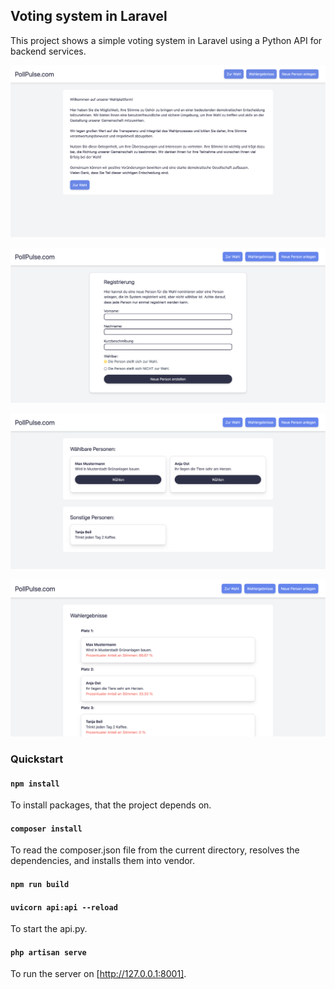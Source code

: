 

## Voting system in Laravel

This project shows a simple voting system in Laravel using a Python API for backend services.

![Screenshot](poll-pulse-main.png)

![Screenshot](poll-pulse-add.png)

![Screenshot](poll-pulse-vote.png)

![Screenshot](poll-pulse-results.png)

### Quickstart

#### `npm install`
To install packages, that the project depends on.

#### `composer install`
To read the composer.json file from the current directory, resolves the dependencies, and installs them into vendor.

#### `npm run build`

#### `uvicorn api:api --reload`
To start the api.py.

#### `php artisan serve`
To run the server on [http://127.0.0.1:8001].

